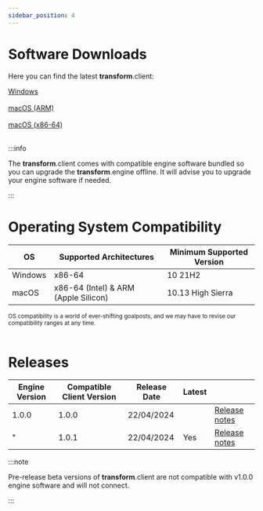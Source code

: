 ```yaml
---
sidebar_position: 4
---
```


# Software Downloads

Here you can find the latest **transform**.client:

<a class="button button--lg button--primary" href="https://downloads.fourieraudio.com/transform/latest/FourierTransform-Release-1.0.1-win32.exe">Windows</a>
<br/><br/>
<a class="button button--lg button--primary" href="https://downloads.fourieraudio.com/transform/latest/FourierTransform-Release-1.0.1-arm64.zip">macOS (ARM)</a>
<br/><br/>
<a class="button button--lg button--primary" href="https://downloads.fourieraudio.com/transform/latest/FourierTransform-Release-1.0.1-x64.zip">macOS (x86-64)</a>
<br/><br/>

:::info

The **transform**.client comes with compatible engine software bundled so you can upgrade the **transform**.engine offline.
It will advise you to upgrade your engine software if needed.

:::

# Operating System Compatibility

| OS      | Supported Architectures              | Minimum Supported Version |
| ------- | ------------------------------------ | ------------------------- |
| Windows | x86-64                               | 10 21H2                   |
| macOS   | x86-64 (Intel) & ARM (Apple Silicon) | 10.13 High Sierra         |

<small>OS compatibility is a world of ever-shifting goalposts, and we may have to revise our
compatibility ranges at any time.</small>
<br /><br />

# Releases

| Engine Version | Compatible Client Version | Release Date | Latest |                      |
| -------------- | ------------------------- | ------------ | ------ | -------------------- |
| 1.0.0          | 1.0.0                     | 22/04/2024   |        | [Release notes](v1-0-0) |
| "              | 1.0.1                     | 22/04/2024   | Yes    | [Release notes](v1-0-1) |

:::note

Pre-release beta versions of **transform**.client are not compatible with v1.0.0 engine software and
will not connect.

:::

